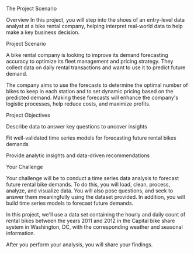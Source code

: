 The Project Scenario


Overview
In this project, you will step into the shoes of an entry-level data analyst at a bike rental company, helping interpret real-world data to help make a key business decision.

Project Scenario

A bike rental company is looking to improve its demand forecasting accuracy to optimize its fleet management and pricing strategy. They collect data on daily rental transactions and want to use it to predict future demand. 

The company aims to use the forecasts to determine the optimal number of bikes to keep in each station and to set dynamic pricing based on the predicted demand. Making these forecasts will enhance the company's logistic processes, help reduce costs, and maximize profits.

Project Objectives

Describe data to answer key questions to uncover insights

Fit well-validated time series models for forecasting future rental bikes demands

Provide analytic insights and data-driven recommendations

Your Challenge

Your challenge will be to conduct a time series data analysis to forecast future rental bike demands. To do this, you will load, clean, process, analyze, and visualize data. You will also pose questions, and seek to answer them meaningfully using the dataset provided. In addition, you will build time series models to forecast future demands.

In this project, we'll use a data set containing the hourly and daily count of rental bikes between the years 2011 and 2012 in the Capital bike share system in Washington, DC, with the corresponding weather and seasonal information.

After you perform your analysis, you will share your findings.
